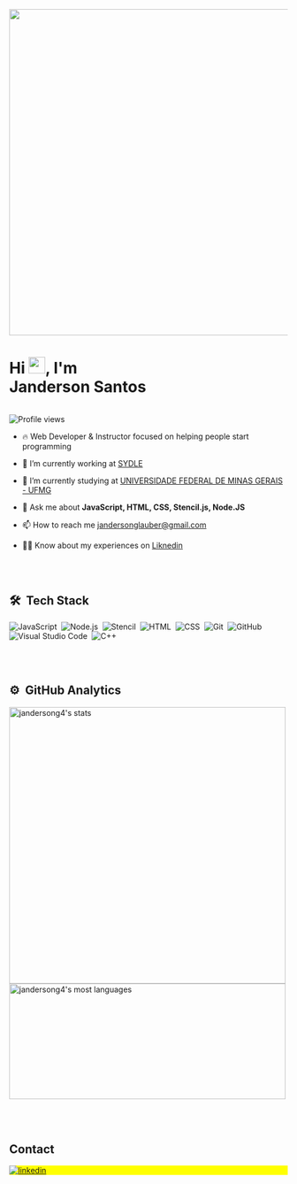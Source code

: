 <img align="right" height="590em" src="https://raw.githubusercontent.com/gist/jandersong4/c25f1029caa73e6420d1a9d02f0d3218/raw/e18a05c5b503fd3e24b7669abe2246e7409fd6b9/githubcard.svg"/>
<h1 align="left" style="display: inline-block; width: 50%;">Hi <img src="https://raw.githubusercontent.com/kaueMarques/kaueMarques/master/hi.gif" height="30px">, I'm Janderson Santos</h1>
<p align="left"> <img src="https://komarev.com/ghpvc/?username=jandersong4&color=yellow" alt="Profile views" /> </p>


- 🔥 Web Developer & Instructor focused on helping people start programming 

- 🔭 I’m currently working at [SYDLE](https://www.sydle.com/br/)

- 📖 I’m currently studying at [UNIVERSIDADE FEDERAL DE MINAS GERAIS - UFMG](https://ufmg.br/)

- 💬 Ask me about **JavaScript, HTML, CSS, Stencil.js, Node.JS**

- 📫 How to reach me jandersonglauber@gmail.com

- 👨‍💻 Know about my experiences on [Liknedin](https://www.linkedin.com/in/jandersong4/)

<br><br>

## 🛠 &nbsp;Tech Stack

![JavaScript](https://img.shields.io/badge/-JavaScript-05122A?style=flat&logo=javascript)&nbsp;
![Node.js](https://img.shields.io/badge/-Node.js-05122A?style=flat&logo=node.js)&nbsp;
![Stencil](https://img.shields.io/badge/-Stencil-05122A?style=flat&logo=stencil)&nbsp;
![HTML](https://img.shields.io/badge/-HTML-05122A?style=flat&logo=HTML5)&nbsp;
![CSS](https://img.shields.io/badge/-CSS-05122A?style=flat&logo=CSS3&logoColor=1572B6)&nbsp;
![Git](https://img.shields.io/badge/-Git-05122A?style=flat&logo=git)&nbsp;
![GitHub](https://img.shields.io/badge/-GitHub-05122A?style=flat&logo=github)&nbsp;
![Visual Studio Code](https://img.shields.io/badge/-Visual%20Studio%20Code-05122A?style=flat&logo=visual-studio-code&logoColor=007ACC)&nbsp;
![C++](https://img.shields.io/badge/-C++-05122A?style=flat&logo=c++)&nbsp;

<br><br>

## ⚙️ &nbsp;GitHub Analytics

<p aling="left" >
<img width="500em"  src="https://github-readme-stats.vercel.app/api?username=jandersong4&show_icons=true&theme=vision-friendly-dark" alt="jandersong4's stats"/>
<img width="500em" height="209.7px" src="https://github-readme-stats.vercel.app/api/top-langs/?username=jandersong4&layout=compact&theme=vision-friendly-dark" alt="jandersong4's most languages"/>
</p>

<br><br>

## Contact

<p align="left" style="background:yellow">
<a href="https://linkedin.com/in/jandersong4" target="_blank">
  <img align="center" src="https://img.shields.io/badge/-jandersong4-05122A?style=flat&logo=linkedin" alt="linkedin"/>
</a>
</p>
